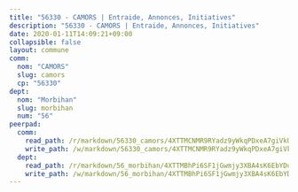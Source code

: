 ```yaml
---
title: "56330 - CAMORS | Entraide, Annonces, Initiatives"
description: "56330 - CAMORS | Entraide, Annonces, Initiatives"
date: 2020-01-11T14:09:21+09:00
collapsible: false
layout: commune
comm:
  nom: "CAMORS"
  slug: camors
  cp: "56330"
dept:
  nom: "Morbihan"
  slug: morbihan
  num: "56"
peerpad:
  comm:
    read_path: /r/markdown/56330_camors/4XTTMCNMR9RYadz9yWkqPDxeA7giVkU7NBKgHmJ7EphjQSqWh
    write_path: /w/markdown/56330_camors/4XTTMCNMR9RYadz9yWkqPDxeA7giVkU7NBKgHmJ7EphjQSqWh-K3TgTxt25J9sy4R7j1KyND9tqsDiUnodweNVCPWrPua65yb5kVsRrxDuQq7kaXopb1m5hcC8XMZYJ545agQQbLHLHWPVYPYbhmtzwGJCDjYhxpm3oADEcdu6RUa1DigKnzSJSix1
  dept:
    read_path: /r/markdown/56_morbihan/4XTTMBhPi6SF1jGwmjy3XBA4sK6EbYDun44EYwF3irZ7aBa5U
    write_path: /w/markdown/56_morbihan/4XTTMBhPi6SF1jGwmjy3XBA4sK6EbYDun44EYwF3irZ7aBa5U-K3TgV3HyhWtqSpmJ2GGLPRtHigVTcxkFRVLMX5R66UyRAN55PNUQgmTNwaDuJmWps9EVWQzncDySYbA7Pg7qEdRXsayrZysPHK4HeKM3FG1U8vQvyUvaDoFo4L4Z8coFC71q4zES
---
```


